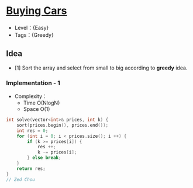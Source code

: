 # [Buying Cars](https://binarysearch.com/problems/Buying-Cars)

- Level：{Easy}
- Tags：{Greedy}

## Idea

- [1] Sort the array and select from small to big according to **greedy** idea.

### Implementation - 1

- Complexity：
  - Time O(NlogN)
  - Space O(1)

``` c++
int solve(vector<int>& prices, int k) {
    sort(prices.begin(), prices.end());
    int res = 0;
    for (int i = 0; i < prices.size(); i ++) {
        if (k >= prices[i]) {
            res ++;
            k -= prices[i];
        } else break;
    }
    return res;
}
// Zed Chou
```

